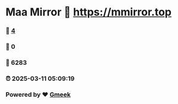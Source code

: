# Maa Mirror :link: https://mmirror.top 
### :page_facing_up: [4](https://mmirror.top/tag.html) 
### :speech_balloon: 0 
### :hibiscus: 6283 
### :alarm_clock: 2025-03-11 05:09:19 
### Powered by :heart: [Gmeek](https://github.com/Meekdai/Gmeek)
